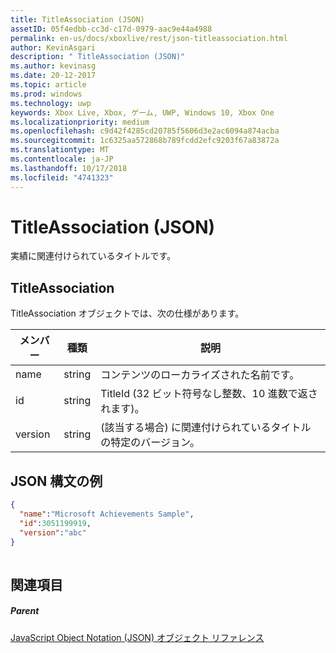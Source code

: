 ```yaml
---
title: TitleAssociation (JSON)
assetID: 05f4edbb-cc3d-c17d-0979-aac9e44a4988
permalink: en-us/docs/xboxlive/rest/json-titleassociation.html
author: KevinAsgari
description: " TitleAssociation (JSON)"
ms.author: kevinasg
ms.date: 20-12-2017
ms.topic: article
ms.prod: windows
ms.technology: uwp
keywords: Xbox Live, Xbox, ゲーム, UWP, Windows 10, Xbox One
ms.localizationpriority: medium
ms.openlocfilehash: c9d42f4285cd20785f5606d3e2ac6094a874acba
ms.sourcegitcommit: 1c6325aa572868b789fcdd2efc9203f67a83872a
ms.translationtype: MT
ms.contentlocale: ja-JP
ms.lasthandoff: 10/17/2018
ms.locfileid: "4741323"
---
```

# <a name="titleassociation-json"></a>TitleAssociation (JSON)
実績に関連付けられているタイトルです。 
<a id="ID4EN"></a>

 
## <a name="titleassociation"></a>TitleAssociation
 
TitleAssociation オブジェクトでは、次の仕様があります。
 
| メンバー| 種類| 説明| 
| --- | --- | --- | 
| name| string| コンテンツのローカライズされた名前です。| 
| id| string| TitleId (32 ビット符号なし整数、10 進数で返されます)。| 
| version| string| (該当する場合) に関連付けられているタイトルの特定のバージョン。| 
  
<a id="ID4E4B"></a>

 
## <a name="sample-json-syntax"></a>JSON 構文の例
 

```json
{
  "name":"Microsoft Achievements Sample",
  "id":3051199919,
  "version":"abc"
}
    
```

  
<a id="ID4EGC"></a>

 
## <a name="see-also"></a>関連項目
 
<a id="ID4EIC"></a>

 
##### <a name="parent"></a>Parent 

[JavaScript Object Notation (JSON) オブジェクト リファレンス](atoc-xboxlivews-reference-json.md)

   